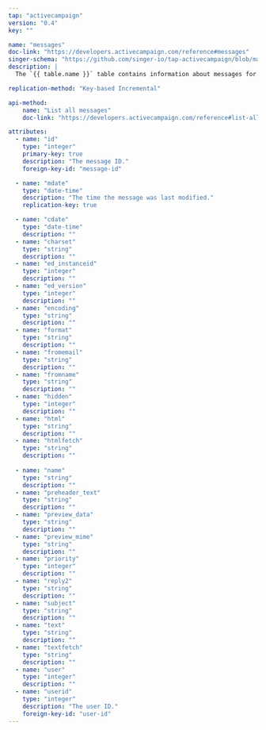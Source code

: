 ```yaml
---
tap: "activecampaign"
version: "0.4"
key: ""

name: "messages"
doc-link: "https://developers.activecampaign.com/reference#messages"
singer-schema: "https://github.com/singer-io/tap-activecampaign/blob/master/tap_activecampaign/schemas/messages.json"
description: |
  The `{{ table.name }}` table contains information about messages for campaigns in your {{ integration.display_name }} account.

replication-method: "Key-based Incremental"

api-method:
    name: "List all messages"
    doc-link: "https://developers.activecampaign.com/reference#list-all-messages"

attributes:
  - name: "id"
    type: "integer"
    primary-key: true
    description: "The message ID."
    foreign-key-id: "message-id"

  - name: "mdate"
    type: "date-time"
    description: "The time the message was last modified."
    replication-key: true

  - name: "cdate"
    type: "date-time"
    description: ""
  - name: "charset"
    type: "string"
    description: ""
  - name: "ed_instanceid"
    type: "integer"
    description: ""
  - name: "ed_version"
    type: "integer"
    description: ""
  - name: "encoding"
    type: "string"
    description: ""
  - name: "format"
    type: "string"
    description: ""
  - name: "fromemail"
    type: "string"
    description: ""
  - name: "fromname"
    type: "string"
    description: ""
  - name: "hidden"
    type: "integer"
    description: ""
  - name: "html"
    type: "string"
    description: ""
  - name: "htmlfetch"
    type: "string"
    description: ""
  
  - name: "name"
    type: "string"
    description: ""
  - name: "preheader_text"
    type: "string"
    description: ""
  - name: "preview_data"
    type: "string"
    description: ""
  - name: "preview_mime"
    type: "string"
    description: ""
  - name: "priority"
    type: "integer"
    description: ""
  - name: "reply2"
    type: "string"
    description: ""
  - name: "subject"
    type: "string"
    description: ""
  - name: "text"
    type: "string"
    description: ""
  - name: "textfetch"
    type: "string"
    description: ""
  - name: "user"
    type: "integer"
    description: ""
  - name: "userid"
    type: "integer"
    description: "The user ID."
    foreign-key-id: "user-id"
---
```

